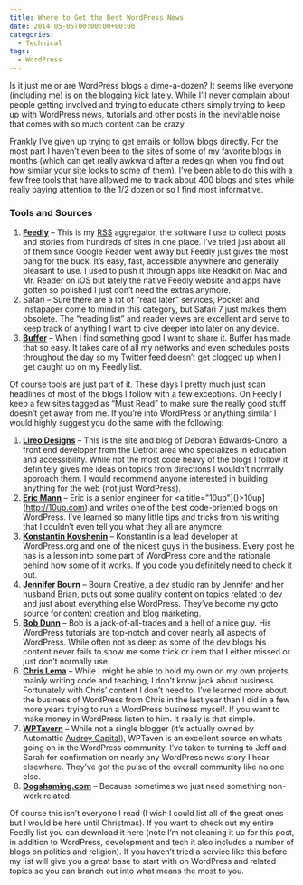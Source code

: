 ```yaml
---
title: Where to Get the Best WordPress News
date: 2014-05-05T00:00:00+00:00
categories:
  - Technical
tags:
  - WordPress
---
```


Is it just me or are WordPress blogs a dime-a-dozen? It seems like everyone (including me) is on the blogging kick lately. While I’ll never complain about people getting involved and trying to educate others simply trying to keep up with WordPress news, tutorials and other posts in the inevitable noise that comes with so much content can be crazy.

Frankly I’ve given up trying to get emails or follow blogs directly. For the most part I haven’t even been to the sites of some of my favorite blogs in months (which can get really awkward after a redesign when you find out how similar your site looks to some of them). I’ve been able to do this with a few free tools that have allowed me to track about 400 blogs and sites while really paying attention to the 1/2 dozen or so I find most informative.

### Tools and Sources

1. [**Feedly**](http://feedly.com) – This is my [RSS](http://en.wikipedia.org/wiki/RSS) aggregator, the software I use to collect posts and stories from hundreds of sites in one place. I’ve tried just about all of them since Google Reader went away but Feedly just gives the most bang for the buck. It’s easy, fast, accessible anywhere and generally pleasant to use. I used to push it through apps like Readkit on Mac and Mr. Reader on iOS but lately the native Feedly website and apps have gotten so polished I just don’t need the extras anymore.
2. Safari – Sure there are a lot of “read later” services, Pocket and Instapaper come to mind in this category, but Safari 7 just makes them obsolete. The “reading list” and reader views are excellent and serve to keep track of anything I want to dive deeper into later on any device.
3. [**Buffer**](http://bufferapp.com) – When I find something good I want to share it. Buffer has made that so easy. It takes care of all my networks and even schedules posts throughout the day so my Twitter feed doesn’t get clogged up when I get caught up on my Feedly list.

Of course tools are just part of it. These days I pretty much just scan headlines of most of the blogs I follow with a few exceptions. On Feedly I keep a few sites tagged as “Must Read” to make sure the really good stuff doesn’t get away from me. If you’re into WordPress or anything similar I would highly suggest you do the same with the following:

1. **[Lireo Designs](http://www.lireo.com)** – This is the site and blog of Deborah Edwards-Onoro, a front end developer from the Detroit area who specializes in education and accessibility. While not the most code heavy of the blogs I follow it definitely gives me ideas on topics from directions I wouldn’t normally approach them. I would recommend anyone interested in building anything for the web (not just WordPress).
2. [**Eric Mann**](http://eamann.com) – Eric is a senior engineer for <a title="10up"]()>10up](http://10up.com) and writes one of the best code-oriented blogs on WordPress. I’ve learned so many little tips and tricks from his writing that I couldn’t even tell you what they all are anymore.
3. **[Konstantin Kovshenin](http://kovshenin.com)** – Konstantin is a lead developer at WordPress.org and one of the nicest guys in the business. Every post he has is a lesson into some part of WordPress core and the rationale behind how some of it works. If you code you definitely need to check it out.
4. **[Jennifer Bourn](http://www.bourncreative.com)** – Bourn Creative, a dev studio ran by Jennifer and her husband Brian, puts out some quality content on topics related to dev and just about everything else WordPress. They’ve become my goto source for content creation and blog marketing.
5. **[Bob Dunn](http://bobwp.com)** – Bob is a jack-of-all-trades and a hell of a nice guy. His WordPress tutorials are top-notch and cover nearly all aspects of WordPress. While often not as deep as some of the dev blogs his content never fails to show me some trick or item that I either missed or just don’t normally use.
6. [**Chris Lema**](http://chrislema.com) – While I might be able to hold my own on my own projects, mainly writing code and teaching, I don’t know jack about business. Fortunately with Chris’ content I don’t need to. I’ve learned more about the business of WordPress from Chris in the last year than I did in a few more years trying to run a WordPress business myself. If you want to make money in WordPress listen to him. It really is that simple.
7. **[WPTavern](http://wptavern.com)** – While not a single blogger (it’s actually owned by Automattic [Audrey Capital](http://audrey.co)), WPTaven is an excellent source on whats going on in the WordPress community. I’ve taken to turning to Jeff and Sarah for confirmation on nearly any WordPress news story I hear elsewhere. They’ve got the pulse of the overall community like no one else.
8. **[Dogshaming.com](http://www.dogshaming.com)** – Because sometimes we just need something non-work related.

Of course this isn’t everyone I read (I wish I could list all of the great ones but I would be here until Christmas). If you want to check out my entire Feedly list you can <s>download it here</s> (note I’m not cleaning it up for this post, in addition to WordPress, development and tech it also includes a number of blogs on politics and religion). If you haven’t tried a service like this before my list will give you a great base to start with on WordPress and related topics so you can branch out into what means the most to you.